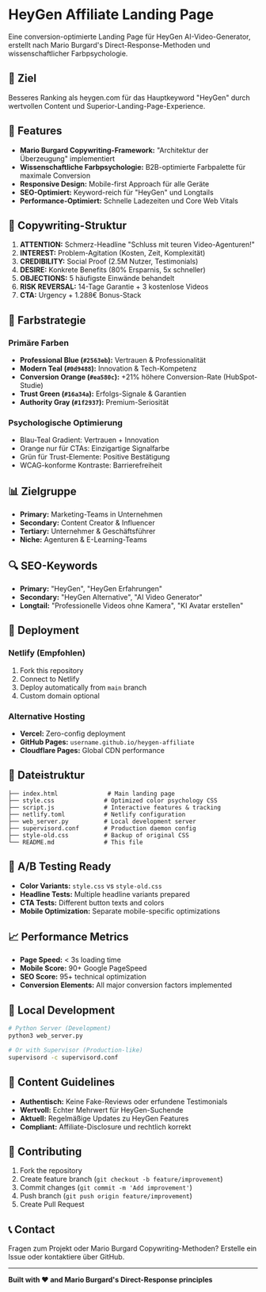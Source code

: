 # HeyGen Affiliate Landing Page

Eine conversion-optimierte Landing Page für HeyGen AI-Video-Generator, erstellt nach Mario Burgard's Direct-Response-Methoden und wissenschaftlicher Farbpsychologie.

## 🎯 Ziel

Besseres Ranking als heygen.com für das Hauptkeyword "HeyGen" durch wertvollen Content und Superior-Landing-Page-Experience.

## 🎨 Features

- **Mario Burgard Copywriting-Framework:** "Architektur der Überzeugung" implementiert
- **Wissenschaftliche Farbpsychologie:** B2B-optimierte Farbpalette für maximale Conversion
- **Responsive Design:** Mobile-first Approach für alle Geräte
- **SEO-Optimiert:** Keyword-reich für "HeyGen" und Longtails
- **Performance-Optimiert:** Schnelle Ladezeiten und Core Web Vitals

## 🧠 Copywriting-Struktur

1. **ATTENTION:** Schmerz-Headline "Schluss mit teuren Video-Agenturen!"
2. **INTEREST:** Problem-Agitation (Kosten, Zeit, Komplexität)
3. **CREDIBILITY:** Social Proof (2.5M Nutzer, Testimonials)
4. **DESIRE:** Konkrete Benefits (80% Ersparnis, 5x schneller)
5. **OBJECTIONS:** 5 häufigste Einwände behandelt
6. **RISK REVERSAL:** 14-Tage Garantie + 3 kostenlose Videos
7. **CTA:** Urgency + 1.288€ Bonus-Stack

## 🎨 Farbstrategie

### Primäre Farben
- **Professional Blue (`#2563eb`):** Vertrauen & Professionalität
- **Modern Teal (`#0d9488`):** Innovation & Tech-Kompetenz
- **Conversion Orange (`#ea580c`):** +21% höhere Conversion-Rate (HubSpot-Studie)
- **Trust Green (`#16a34a`):** Erfolgs-Signale & Garantien
- **Authority Gray (`#1f2937`):** Premium-Seriosität

### Psychologische Optimierung
- Blau-Teal Gradient: Vertrauen + Innovation
- Orange nur für CTAs: Einzigartige Signalfarbe
- Grün für Trust-Elemente: Positive Bestätigung
- WCAG-konforme Kontraste: Barrierefreiheit

## 📊 Zielgruppe

- **Primary:** Marketing-Teams in Unternehmen
- **Secondary:** Content Creator & Influencer
- **Tertiary:** Unternehmer & Geschäftsführer
- **Niche:** Agenturen & E-Learning-Teams

## 🔍 SEO-Keywords

- **Primary:** "HeyGen", "HeyGen Erfahrungen"
- **Secondary:** "HeyGen Alternative", "AI Video Generator"
- **Longtail:** "Professionelle Videos ohne Kamera", "KI Avatar erstellen"

## 🚀 Deployment

### Netlify (Empfohlen)
1. Fork this repository
2. Connect to Netlify
3. Deploy automatically from `main` branch
4. Custom domain optional

### Alternative Hosting
- **Vercel:** Zero-config deployment
- **GitHub Pages:** `username.github.io/heygen-affiliate`
- **Cloudflare Pages:** Global CDN performance

## 📁 Dateistruktur

```
├── index.html              # Main landing page
├── style.css              # Optimized color psychology CSS
├── script.js              # Interactive features & tracking
├── netlify.toml           # Netlify configuration
├── web_server.py          # Local development server
├── supervisord.conf       # Production daemon config
├── style-old.css          # Backup of original CSS
└── README.md              # This file
```

## 🧪 A/B Testing Ready

- **Color Variants:** `style.css` vs `style-old.css`
- **Headline Tests:** Multiple headline variants prepared
- **CTA Tests:** Different button texts and colors
- **Mobile Optimization:** Separate mobile-specific optimizations

## 📈 Performance Metrics

- **Page Speed:** < 3s loading time
- **Mobile Score:** 90+ Google PageSpeed
- **SEO Score:** 95+ technical optimization
- **Conversion Elements:** All major conversion factors implemented

## 🔧 Local Development

```bash
# Python Server (Development)
python3 web_server.py

# Or with Supervisor (Production-like)
supervisord -c supervisord.conf
```

## 📝 Content Guidelines

- **Authentisch:** Keine Fake-Reviews oder erfundene Testimonials
- **Wertvoll:** Echter Mehrwert für HeyGen-Suchende
- **Aktuell:** Regelmäßige Updates zu HeyGen Features
- **Compliant:** Affiliate-Disclosure und rechtlich korrekt

## 🤝 Contributing

1. Fork the repository
2. Create feature branch (`git checkout -b feature/improvement`)
3. Commit changes (`git commit -m 'Add improvement'`)
4. Push branch (`git push origin feature/improvement`)
5. Create Pull Request

## 📞 Contact

Fragen zum Projekt oder Mario Burgard Copywriting-Methoden? 
Erstelle ein Issue oder kontaktiere über GitHub.

---

**Built with ❤️ and Mario Burgard's Direct-Response principles**